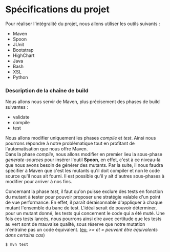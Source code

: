 # Spécifications du projet

Pour réaliser l'intégralité du projet, nous allons utiliser les outils suivants :
* Maven
* Spoon
* JUnit
* Bootstrap
* HighChart
* Java
* Bash
* XSL
* Python

### Description de la chaîne de build

Nous allons nous servir de Maven, plus précisement des phases de build suivantes :
* validate
* compile
* test

Nous allons modifier uniquement les phases _compile_ et _test_. Ainsi nous pourrons répondre à notre problématique tout en profitant de l'automatisation que nous offre Maven.  
Dans la phase _compile_, nous allons modifier en premier lieu la sous-phase _generate-sources_ pour insérer l'outil **Spoon**, en effet, c'est à ce niveau-là que nous avons besoin de générer des mutants. Par la suite, il nous faudra spécifier à Maven que c'est les mutants qu'il doit compiler et non le code source qu'il nous ait fourni. Il est possible qu'il y ait d'autres sous-phases à modifier pour arriver à nos fins.

Concernant la phase _test_, il faut qu'on puisse exclure des tests en fonction du mutant à tester pour pouvoir proposer une stratégie valable d'un point de vue performance. En effet, il paraît déraisonnable d'appliquer à chaque mutant l'ensemble du banc de test. L'idéal serait de pouvoir déterminer, pour un mutant donné, les tests qui concernent le code qui a été muté. Une fois ces tests lancés, nous pourrons ainsi dire avec certitude que les tests au vert sont de mauvaise qualité, sous réserve que notre mutation n'entraîne pas un code équivalent. (<u>ex:</u> _>= et = peuvent être équivalents dans certains cas_)


```sh
$ mvn test
```
